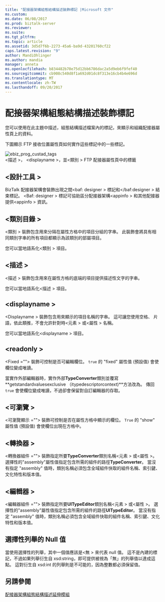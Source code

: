 ```yaml
---
title: "配接器架構組態結構描述裝飾標記 |Microsoft 文件"
ms.custom: 
ms.date: 06/08/2017
ms.prod: biztalk-server
ms.reviewer: 
ms.suite: 
ms.tgt_pltfrm: 
ms.topic: article
ms.assetid: 3d5d7f6b-2273-45a6-ba9d-43201760cf22
caps.latest.revision: "9"
author: MandiOhlinger
ms.author: mandia
manager: anneta
ms.openlocfilehash: b834482b70e75d12bb6786dac2a5d9eb6f9fef40
ms.sourcegitcommit: cb908c540d8f1a692d01dc8f313e16cb4b4e696d
ms.translationtype: MT
ms.contentlocale: zh-TW
ms.lasthandoff: 09/20/2017
---
```

# <a name="adapter-framework-configuration-schema-decoration-tags"></a>配接器架構組態結構描述裝飾標記
您可以使用在此主題中描述，組態結構描述檔案內的標記，來顯示和組織配接器屬性頁上的資料。  
  
 下圖顯示 FTP 接收位置屬性頁如何實作這些標記中的一些標記。  
  
 ![](../core/media/ebiz-prog-custad-tags.gif "ebiz_prog_custad_tags")  
\<描述 >， \<displayname >，並\<類別 > FTP 配接器屬性頁中的標籤  
  
## <a name="designer"></a>\<設計工具 >  
 BizTalk 配接器架構會裝飾出現之間\<baf: designer > 標記和\</baf:designer > 結束標記。 \<Baf: designer > 標記可協助區分配接器架構\<appinfo > 和其他配接器提供\<appinfo > 資訊。  
  
## <a name="category"></a>\<類別目錄 >  
 \<類別 > 裝飾包含用來分隔在屬性方格中的項目分組的字串。 此裝飾會將具有相同類別字串的所有項目都顯示為該類別的部屬項目。  
  
 您可以當地語系化\<類別 > 項目。  
  
## <a name="description"></a>\<描述 >  
 \<描述 > 裝飾包含用來在屬性方格的底端的項目提供描述性文字的字串。  
  
 您可以當地語系化\<描述 > 項目。  
  
## <a name="displayname"></a>\<displayname >  
 \<Displayname > 裝飾包含用來顯示的項目名稱的字串。 這可讓您使用空格、 片語，依此類推，不會允許針對時\<元素 > 或\<屬性 > 名稱。  
  
 您可以當地語系化\<displayname > 項目。  
  
## <a name="readonly"></a>\<readonly >  
 \<Fixed =""> 裝飾可控制是否可編輯欄位。 `true` 的 "fixed" 屬性值 (預設值) 會使欄位變成唯讀。  
  
 當實作外部編輯器時，實作外部**TypeConverter**類別並覆寫**getstandardvaluesexclusive （itypedescriptorcontext)**方法改為。 傳回 `true` 會使欄位變成唯讀，不過卻會保留對自訂編輯器的存取。  
  
## <a name="browsable"></a>\<可瀏覽 >  
 \<可瀏覽顯示 =""> 裝飾可控制是否在屬性方格中顯示的欄位。 `True` 的 "show" 屬性值 (預設值) 會使欄位出現在方格中。  
  
## <a name="converter"></a>\<轉換器 >  
 \<轉換器組件 =""> 裝飾指定所要**TypeConverter**類別名稱\<元素 > 或\<屬性 >。 選擇性的"assembly"屬性值指定包含所需的組件的路徑**TypeConverter**。 當沒有指定 "assembly" 值時，類別名稱必須包含全域組件快取的組件名稱、索引鍵、文化特性和版本值。  
  
## <a name="editor"></a>\<編輯器 >  
 \<編輯器組件 =""> 裝飾指定所要**UITypeEditor**類別名稱\<元素 > 或\<屬性 >。 選擇性的"assembly"屬性值指定包含所需的組件的路徑**UITypeEditor**。 當沒有指定 "assembly" 值時，類別名稱必須包含全域組件快取的組件名稱、索引鍵、文化特性和版本值。  
  
## <a name="null-values-for-optional-enumerations"></a>選擇性列舉的 Null 值  
 當使用選擇性的列舉，其中一個值應該是\<無 > 來代表 null 值。 這不是內建的標記，不過如果列舉衍生自 xsd:string，即可提供被視為「無」的列舉值以達成這點。 這對衍生自 xsd:int 的列舉則是不可能的，因為整數都必須保留值。  
  
## <a name="see-also"></a>另請參閱  
 [配接器架構組態結構描述延伸模組](../core/adapter-framework-configuration-schema-extensions.md)